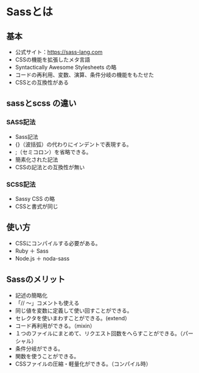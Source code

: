 # Sassとは
## 基本
- 公式サイト：https://sass-lang.com
- CSSの機能を拡張したメタ言語
- Syntactically Awesome Stylesheets の略
- コードの再利用、変数、演算、条件分岐の機能をもたせた
- CSSとの互換性がある
## sassとscss の違い
### SASS記法
- Sass記法
-  {}（波括弧）の代わりにインデントで表現する。
-  ;（セミコロン）を省略できる。
-  簡素化された記法
-  CSSの記法との互換性が無い
### SCSS記法
- Sassy CSS の略
- CSSと書式が同じ
## 使い方
- CSSにコンパイルする必要がある。
- Ruby ＋ Sass
- Node.js ＋ noda-sass

## Sassのメリット
- 記述の簡略化
- 「// 〜」コメントも使える
- 同じ値を変数に定義して使い回すことができる。
- セレクタを使いまわすことができる。(extend）
- コード再利用ができる。（mixin）
- １つのファイルにまとめて、リクエスト回数をへらすことができる。（パーシャル）
- 条件分岐ができる。
- 関数を使うことができる。
- CSSファイルの圧縮・軽量化ができる。（コンパイル時）

